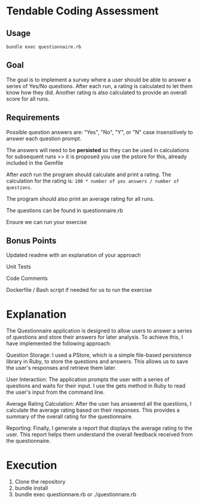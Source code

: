 # Tendable Coding Assessment

## Usage
```
bundle exec questionnaire.rb

```

## Goal

The goal is to implement a survey where a user should be able to answer a series of Yes/No questions. After each run, a rating is calculated to let them know how they did. Another rating is also calculated to provide an overall score for all runs.

## Requirements

Possible question answers are: "Yes", "No", "Y", or "N" case insensitively to answer each question prompt.

The answers will need to be **persisted** so they can be used in calculations for subsequent runs >> it is proposed you use the pstore for this, already included in the Gemfile

After _each_ run the program should calculate and print a rating. The calculation for the rating is: `100 * number of yes answers / number of questions`.

The program should also print an average rating for all runs.

The questions can be found in questionnaire.rb

Ensure we can run your exercise

## Bonus Points

Updated readme with an explanation of your approach

Unit Tests

Code Comments

Dockerfile / Bash script if needed for us to run the exercise


# Explanation

The Questionnaire application is designed to allow users to answer a series of questions and store their answers for later analysis. To achieve this, I have implemented the following approach:

Question Storage: I used a PStore, which is a simple file-based persistence library in Ruby, to store the questions and answers. This allows us to save the user's responses and retrieve them later.

User Interaction: The application prompts the user with a series of questions and waits for their input. I use the gets method in Ruby to read the user's input from the command line.


Average Rating Calculation: After the user has answered all the questions, I calculate the average rating based on their responses. This provides a summary of the overall rating for the questionnaire.

Reporting: Finally, I generate a report that displays the average rating to the user. This report helps them understand the overall feedback received from the questionnaire.

# Execution

1. Clone the repository
2. bundle install
3. bundle exec questionnare.rb or ./questionnare.rb
